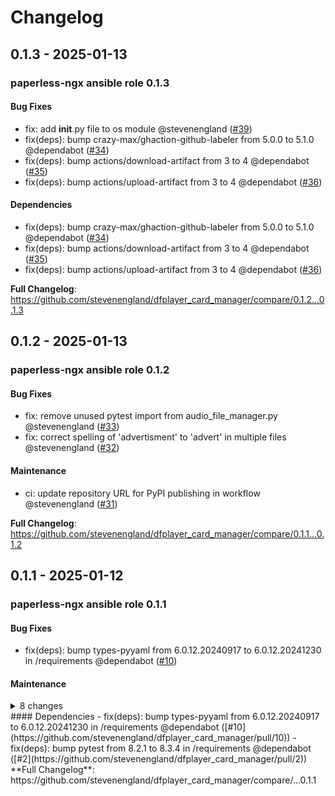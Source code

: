 # Changelog

## 0.1.3 - 2025-01-13

### paperless-ngx ansible role 0.1.3

#### Bug Fixes

- fix: add __init__.py file to os module @stevenengland ([#39](https://github.com/stevenengland/dfplayer_card_manager/pull/39))
- fix(deps): bump crazy-max/ghaction-github-labeler from 5.0.0 to 5.1.0 @dependabot ([#34](https://github.com/stevenengland/dfplayer_card_manager/pull/34))
- fix(deps): bump actions/download-artifact from 3 to 4 @dependabot ([#35](https://github.com/stevenengland/dfplayer_card_manager/pull/35))
- fix(deps): bump actions/upload-artifact from 3 to 4 @dependabot ([#36](https://github.com/stevenengland/dfplayer_card_manager/pull/36))

#### Dependencies

- fix(deps): bump crazy-max/ghaction-github-labeler from 5.0.0 to 5.1.0 @dependabot ([#34](https://github.com/stevenengland/dfplayer_card_manager/pull/34))
- fix(deps): bump actions/download-artifact from 3 to 4 @dependabot ([#35](https://github.com/stevenengland/dfplayer_card_manager/pull/35))
- fix(deps): bump actions/upload-artifact from 3 to 4 @dependabot ([#36](https://github.com/stevenengland/dfplayer_card_manager/pull/36))

**Full Changelog**: https://github.com/stevenengland/dfplayer_card_manager/compare/0.1.2...0.1.3

## 0.1.2 - 2025-01-13

### paperless-ngx ansible role 0.1.2

#### Bug Fixes

- fix: remove unused pytest import from audio_file_manager.py @stevenengland ([#33](https://github.com/stevenengland/dfplayer_card_manager/pull/33))
- fix: correct spelling of 'advertisment' to 'advert' in multiple files @stevenengland ([#32](https://github.com/stevenengland/dfplayer_card_manager/pull/32))

#### Maintenance

- ci: update repository URL for PyPI publishing in workflow @stevenengland ([#31](https://github.com/stevenengland/dfplayer_card_manager/pull/31))

**Full Changelog**: https://github.com/stevenengland/dfplayer_card_manager/compare/0.1.1...0.1.2

## 0.1.1 - 2025-01-12

### paperless-ngx ansible role 0.1.1

#### Bug Fixes

- fix(deps): bump types-pyyaml from 6.0.12.20240917 to 6.0.12.20241230 in /requirements @dependabot ([#10](https://github.com/stevenengland/dfplayer_card_manager/pull/10))

#### Maintenance

<details>
<summary>8 changes</summary>
- ci: update release publishing workflow to include new permissions and dependencies @stevenengland ([#28](https://github.com/stevenengland/dfplayer_card_manager/pull/28))
- ci: update CI workflow to check for '[skip ci]' in pull request titles @stevenengland ([#26](https://github.com/stevenengland/dfplayer_card_manager/pull/26))
- ci: add verbosity to pypi release publishing @stevenengland ([#25](https://github.com/stevenengland/dfplayer_card_manager/pull/25))
- ci: remove path ignore @stevenengland ([#24](https://github.com/stevenengland/dfplayer_card_manager/pull/24))
- ci: update repository URL and version file reference in release publishing workflow @stevenengland ([#23](https://github.com/stevenengland/dfplayer_card_manager/pull/23))
- ci: add build and package check step to code testing workflow @stevenengland ([#22](https://github.com/stevenengland/dfplayer_card_manager/pull/22))
- ci: add workflow for automatic changelog updating on release @stevenengland ([#21](https://github.com/stevenengland/dfplayer_card_manager/pull/21))
- ci: update GitHub token reference in dependabot auto-merge workflow @stevenengland ([#20](https://github.com/stevenengland/dfplayer_card_manager/pull/20))
</details>
#### Dependencies
- fix(deps): bump types-pyyaml from 6.0.12.20240917 to 6.0.12.20241230 in /requirements @dependabot ([#10](https://github.com/stevenengland/dfplayer_card_manager/pull/10))
- fix(deps): bump pytest from 8.2.1 to 8.3.4 in /requirements @dependabot ([#2](https://github.com/stevenengland/dfplayer_card_manager/pull/2))
**Full Changelog**: https://github.com/stevenengland/dfplayer_card_manager/compare/...0.1.1
